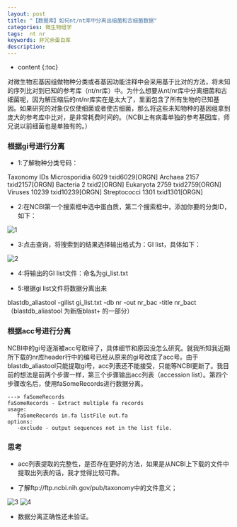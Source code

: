 ```yaml
---
layout: post
title: "【数据库】如何nt/nt库中分离出细菌和古细菌数据"
categories: 微生物组学
tags:  nt nr 
keywords: 非冗余蛋白库
description: 
---
```


* content
{:toc}


对微生物宏基因组做物种分类或者基因功能注释中会采用基于比对的方法，将未知的序列比对到已知的参考库（nt/nr库）中。为什么想要从nt/nr库中分离细菌和古细菌呢，因为解压缩后的nt/nr库实在是太大了，里面包含了所有生物的已知基因。如果研究的对象仅仅使细菌或者使古细菌，那么将这些未知物种的基因组拿到庞大的参考库中比对，是非常耗费时间的。（NCBI上有病毒单独的参考基因库，师兄说以前细菌也是单独有的。）






### 根据gi号进行分离

- 1:了解物种分类号码：

Taxonomy IDs
Microsporidia 6029  txid6029[ORGN]
Archaea 2157  txid2157[ORGN]
Bacteria 2  txid2[ORGN]
Eukaryota 2759  txid2759[ORGN]
Viruses 10239  txid10239[ORGN]
Streptococci 1301  txid1301[ORGN]

- 2:在NCBI第一个搜索框中选中蛋白质，第二个搜索框中，添加你要的分类ID，如下：

![1](http://o7zaxp1i2.bkt.clouddn.com/b780c19f-deca-45e2-8f1d-4cc79d27192b.png)


- 3:点击查询，将搜索到的结果选择输出格式为：GI list，具体如下：

![2](http://o7zaxp1i2.bkt.clouddn.com/1f00b368-9240-4539-8bdb-577cee6d5e0d.png)

- 4:将输出的GI list文件：命名为gi_list.txt

- 5:根据gi list文件将数据分离出来

blastdb_aliastool -gilist gi_list.txt -db nr -out nr_bac -title nr_bact
（blastdb_aliastool 为新版blast+ 的一部分）

### 根据acc号进行分离

NCBI中的gi号逐渐被acc号取缔了，具体细节和原因没怎么研究。就我所知我近期所下载的nr库header行中的编号已经从原来的gi号改成了acc号。由于blastdb_aliastool只能提取gi号，acc列表还不能接受，只能等NCBI更新了。我目前的想法是前两个步骤一样，第三个步骤输出acc列表（accession list）。第四个步骤改名后，使用faSomeRecords进行数据分离。

```
---> faSomeRecords
faSomeRecords - Extract multiple fa records
usage:
   faSomeRecords in.fa listFile out.fa
options:
   -exclude - output sequences not in the list file.
```

### 思考
- acc列表提取的完整性，是否存在更好的方法，如果是从NCBI上下载的文件中提取出列表的话，我才觉得比较可靠。

- 了解ftp://ftp.ncbi.nih.gov/pub/taxonomy中的文件意义；

![3](http://o7zaxp1i2.bkt.clouddn.com/c6e46894-cfd6-4bc7-9a36-ee72a7517750.png)
![4](http://o7zaxp1i2.bkt.clouddn.com/54e83766-ff4a-409c-8024-1d8179658147.png)


- 数据分离正确性还未验证。




